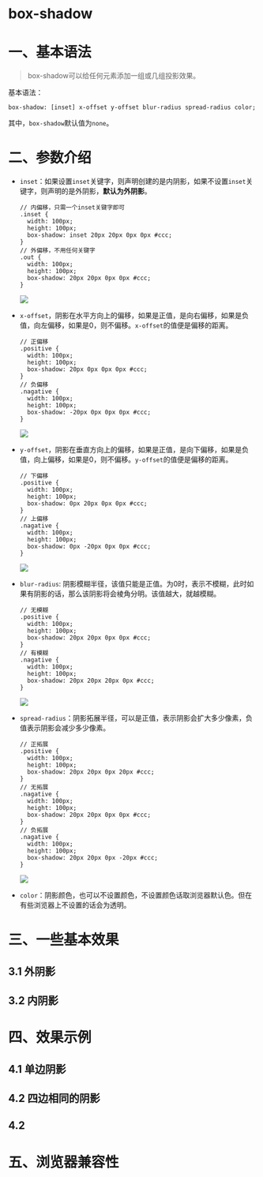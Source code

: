 # box-shadow

# 一、基本语法

> box-shadow可以给任何元素添加一组或几组投影效果。

基本语法：

    box-shadow: [inset] x-offset y-offset blur-radius spread-radius color;

其中，`box-shadow`默认值为`none`。

# 二、参数介绍

* `inset`：如果设置`inset`关键字，则声明创建的是内阴影，如果不设置`inset`关键字，则声明的是外阴影，**默认为外阴影**。

      // 内偏移，只需一个inset关键字即可
      .inset {
        width: 100px;
        height: 100px;
        box-shadow: inset 20px 20px 0px 0px #ccc;
      }
      // 外偏移，不用任何关键字
      .out {
        width: 100px;
        height: 100px;
        box-shadow: 20px 20px 0px 0px #ccc;
      }

    ![](http://7mj4a6.com1.z0.glb.clouddn.com/20160407081755180.png)

* `x-offset`，阴影在水平方向上的偏移，如果是正值，是向右偏移，如果是负值，向左偏移，如果是0，则不偏移。`x-offset`的值便是偏移的距离。

      // 正偏移
      .positive {
        width: 100px;
        height: 100px;
        box-shadow: 20px 0px 0px 0px #ccc;
      }
      // 负偏移
      .nagative {
        width: 100px;
        height: 100px;
        box-shadow: -20px 0px 0px 0px #ccc;
      }

    ![](http://7mj4a6.com1.z0.glb.clouddn.com/20160407083502688.png)

* `y-offset`，阴影在垂直方向上的偏移，如果是正值，是向下偏移，如果是负值，向上偏移，如果是0，则不偏移。`y-offset`的值便是偏移的距离。

      // 下偏移
      .positive {
        width: 100px;
        height: 100px;
        box-shadow: 0px 20px 0px 0px #ccc;
      }
      // 上偏移
      .nagative {
        width: 100px;
        height: 100px;
        box-shadow: 0px -20px 0px 0px #ccc;
      }

    ![](http://7mj4a6.com1.z0.glb.clouddn.com/20160407091415204.png)

* `blur-radius`: 阴影模糊半径，该值只能是正值。为0时，表示不模糊，此时如果有阴影的话，那么该阴影将会棱角分明。该值越大，就越模糊。

      // 无模糊
      .positive {
        width: 100px;
        height: 100px;
        box-shadow: 20px 20px 0px 0px #ccc;
      }
      // 有模糊
      .nagative {
        width: 100px;
        height: 100px;
        box-shadow: 20px 20px 20px 0px #ccc;
      }

    ![](http://7mj4a6.com1.z0.glb.clouddn.com/20160407092139995.png)

* `spread-radius`：阴影拓展半径，可以是正值，表示阴影会扩大多少像素，负值表示阴影会减少多少像素。

      // 正拓展
      .positive {
        width: 100px;
        height: 100px;
        box-shadow: 20px 20px 0px 20px #ccc;
      }
      // 无拓展
      .nagative {
        width: 100px;
        height: 100px;
        box-shadow: 20px 20px 0px 0px #ccc;
      }
      // 负拓展
      .nagative {
        width: 100px;
        height: 100px;
        box-shadow: 20px 20px 0px -20px #ccc;
      }

    ![](http://7mj4a6.com1.z0.glb.clouddn.com/20160407094109334.png)

* `color`：阴影颜色，也可以不设置颜色，不设置颜色话取浏览器默认色。但在有些浏览器上不设置的话会为透明。

# 三、一些基本效果

## 3.1 外阴影


## 3.2 内阴影


# 四、效果示例

## 4.1 单边阴影

## 4.2 四边相同的阴影

## 4.2

# 五、浏览器兼容性
